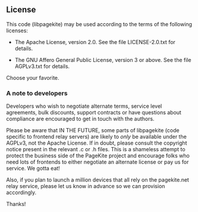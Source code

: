 ## License ##

This code (libpagekite) may be used according to the terms of the following
licenses:

   * The Apache License, version 2.0.
     See the file LICENSE-2.0.txt for details.

   * The GNU Affero General Public License, version 3 or above.
     See the file AGPLv3.txt for details.

Choose your favorite.


### A note to developers ###

Developers who wish to negotiate alternate terms, service level agreements,
bulk discounts, support contracts or have questions about compliance are
encouraged to get in touch with the authors.

Please be aware that IN THE FUTURE, some parts of libpagekite (code specific
to frontend relay servers) are likely to *only* be available under the AGPLv3,
not the Apache License.  If in doubt, please consult the copyright notice
present in the relevant .c or .h files.  This is a shameless attempt to
protect the business side of the PageKite project and encourage folks who
need lots of frontends to either negotiate an alternate license or pay us for
service.  We gotta eat!

Also, if you plan to launch a million devices that all rely on the
pagekite.net relay service, please let us know in advance so we can provision
accordingly.

Thanks!

